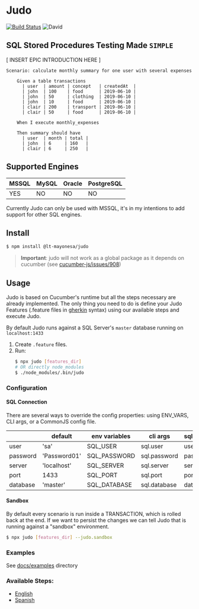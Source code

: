 # Judo
[![Build Status](https://travis-ci.org/redbeestudios/judo.svg?branch=master)](https://travis-ci.org/redbeestudios/judo)
![David](https://img.shields.io/david/redbeestudios/judo)
## SQL Stored Procedures Testing Made `SIMPLE`

[ INSERT EPIC INTRODUCTION HERE ]

```gherkin
Scenario: calculate monthly summary for one user with several expenses

    Given a table transactions
      | user  | amount | concept   | createdAt  |
      | john  | 100    | food      | 2019-06-10 |
      | john  | 50     | clothing  | 2019-06-10 |
      | john  | 10     | food      | 2019-06-10 |
      | clair | 200    | transport | 2019-06-10 |
      | clair | 50     | food      | 2019-06-10 |
    
    When I execute monthly_expenses
    
    Then summary should have
      | user  | month | total |
      | john  | 6     | 160   |
      | clair | 6     | 250   |
```

## Supported Engines
| MSSQL | MySQL | Oracle | PostgreSQL |
|------ |------ |------- |----------- |
|  YES  |   NO  |   NO   |     NO     |

Currently Judo can only be used with MSSQL, it's in my intentions to add support for other SQL engines.

## Install
```bash
$ npm install @lt-mayonesa/judo
```
> **Important**: judo will not work as a global package as it depends on cucumber (see [cucumber-js/issues/908](https://github.com/cucumber/cucumber-js/issues/908))

## Usage
Judo is based on Cucumber's runtime but all the steps necessary are already implemented. The only thing you need to do is define your Judo Features (.feature files in [gherkin](https://cucumber.io/docs/gherkin/reference/) syntax) using our available steps and execute Judo.

By default Judo runs against a SQL Server's `master` database running on `localhost:1433`

1. Create `.feature` files.
2. Run:
    ```bash
    $ npx judo [features_dir]
    # OR directly node_modules
    $ ./node_modules/.bin/judo
    ```

### Configuration
#### SQL Connection
There are several ways to override the config properties: using ENV_VARS, CLI args, or a CommonJS config file.

|          	| default          	| env variables 	| cli args     	| sql.conf.js 	|
|----------	|------------------	|---------------	|--------------	|-------------	|
| user     	| 'sa'             	| SQL_USER      	| sql.user     	| user        	|
| password 	| 'Password01'     	| SQL_PASSWORD  	| sql.password 	| password    	|
| server   	| 'localhost'      	| SQL_SERVER    	| sql.server   	| server      	|
| port     	| 1433             	| SQL_PORT      	| sql.port     	| port        	|
| database 	| 'master'       	| SQL_DATABASE  	| sql.database 	| database    	|

#### Sandbox
By default every scenario is run inside a TRANSACTION, which is rolled back at the end. If we want to persist the changes we can tell Judo that is running against a "sandbox" environment.
```bash
$ npx judo [features_dir] --judo.sandbox
```

### Examples
See [docs/examples](docs/examples) directory

### Available Steps:
 - [English](docs/steps-en.md)
 - [Spanish](docs/steps-es.md)
